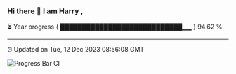 ### Hi there 👋 I am Harry , 

⏳ Year progress { ████████████████████████████▁▁ } 94.62 %

---

⏰ Updated on Tue, 12 Dec 2023 08:56:08 GMT

![Progress Bar CI](https://github.com/duykhang68/duykhang68/workflows/Progress%20Bar%20CI/badge.svg)
